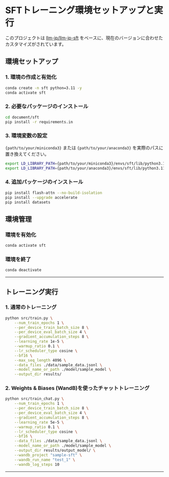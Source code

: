# SFTトレーニング環境セットアップと実行

このプロジェクトは [llm-jp/llm-jp-sft](https://github.com/llm-jp/llm-jp-sft) をベースに、現在のバージョンに合わせたカスタマイズがされています。

## 環境セットアップ

### 1. 環境の作成と有効化
```bash
conda create -n sft python=3.11 -y
conda activate sft
```

### 2. 必要なパッケージのインストール
```bash
cd document/sft
pip install -r requirements.in
```

### 3. 環境変数の設定
`{path/to/your/miniconda3}` または `{path/to/your/anaconda3}` を実際のパスに置き換えてください。
```bash
export LD_LIBRARY_PATH={path/to/your/miniconda3}/envs/sft/lib/python3.11/site-packages/nvidia/nvjitlink/lib:$LD_LIBRARY_PATH
export LD_LIBRARY_PATH={path/to/your/anaconda3}/envs/sft/lib/python3.11/site-packages/nvidia/nvjitlink/lib:$LD_LIBRARY_PATH
```

### 4. 追加パッケージのインストール
```bash
pip install flash-attn --no-build-isolation
pip install --upgrade accelerate
pip install datasets
```

## 環境管理

### 環境を有効化
```bash
conda activate sft
```

### 環境を終了
```bash
conda deactivate
```

---

## トレーニング実行

### 1. 通常のトレーニング
```bash
python src/train.py \
    --num_train_epochs 1 \
    --per_device_train_batch_size 8 \
    --per_device_eval_batch_size 4 \
    --gradient_accumulation_steps 8 \
    --learning_rate 1e-5 \
    --warmup_ratio 0.1 \
    --lr_scheduler_type cosine \
    --bf16 \
    --max_seq_length 4096 \
    --data_files ./data/sample_data.jsonl \
    --model_name_or_path ./model/sample_model \
    --output_dir results/
```

### 2. Weights & Biases (WandB)を使ったチャットトレーニング
```bash
python src/train_chat.py \
    --num_train_epochs 1 \
    --per_device_train_batch_size 8 \
    --per_device_eval_batch_size 4 \
    --gradient_accumulation_steps 8 \
    --learning_rate 5e-5 \
    --warmup_ratio 0.1 \
    --lr_scheduler_type cosine \
    --bf16 \
    --data_files ./data/sample_data.jsonl \
    --model_name_or_path ./model/sample_model \
    --output_dir results/output_model/ \
    --wandb_project "sample-sft" \
    --wandb_run_name "test_1" \
    --wandb_log_steps 10
```

---

